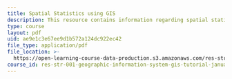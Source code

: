 ```yaml
---
title: Spatial Statistics using GIS
description: This resource contains information regarding spatial statistics using GIS.
type: course
layout: pdf
uid: ae9e1c3e67ee9d1b572a124dc922ec42
file_type: application/pdf
file_location: >-
  https://open-learning-course-data-production.s3.amazonaws.com/res-str-001-geographic-information-system-gis-tutorial-january-iap-2016/ae9e1c3e67ee9d1b572a124dc922ec42_MITRES_STR_001IAP16_spati.pdf
course_id: res-str-001-geographic-information-system-gis-tutorial-january-iap-2016
---
```

